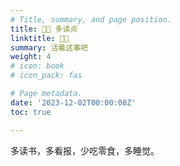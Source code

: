 ```yaml
---
# Title, summary, and page position.
title: 🧑‍🎓 多读点
linktitle: 🧑‍🎓
summary: 活着这事吧
weight: 4
# icon: book
# icon_pack: fas

# Page metadata.
date: '2023-12-02T00:00:00Z'
toc: true

---
```


多读书，多看报，少吃零食，多睡觉。